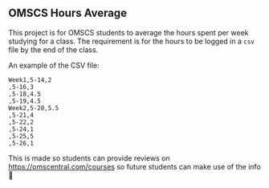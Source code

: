 ## OMSCS Hours Average

This project is for OMSCS students to average the hours spent per week studying for a class. The requirement is for the hours to be logged in a `csv` file by the end of the class.

An example of the CSV file:
```
Week1,5-14,2
,5-16,3
,5-18,4.5
,5-19,4.5
Week2,5-20,5.5
,5-21,4
,5-22,2
,5-24,1
,5-25,5
,5-26,1
```

This is made so students can provide reviews on https://omscentral.com/courses so future students can make use of the info :slightly_smiling_face:
